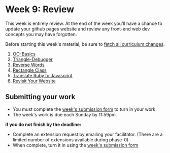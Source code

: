 # Week 9: Review

This week is entirely review. At the end of the week you'll have a chance to update your github pages website and review any front-end web dev concepts you may have forgotten.

Before starting this week's material, be sure to [fetch all curriculum changes](https://github.com/dev-academy-phase0/phase-0-handbook/blob/master/fetching-changes.md).

1. [OO-Basics](./oo-basics)
2. [Triangle-Debugger](./triangle-debugger)
3. [Reverse Words](./reverse-words)
4. [Rectangle Class](./rectangle-class)
5. [Translate Ruby to Javascript](./translate-to-js)
6. [Revisit Your Website](./revisit-website)

## Submitting your work

- You must complete the [week's submission form](http://goo.gl/forms/j7A1t5XvJF) to turn in your work.
- The week's work is due each Sunday by 11:59pm.  

**if you do not finish by the deadline:**

- Complete an extension request by emailing your facilitator. (There are a limited number of extensions available during phase-0)
- When complete, turn it in using the [week's submission form](http://goo.gl/forms/j7A1t5XvJF)
